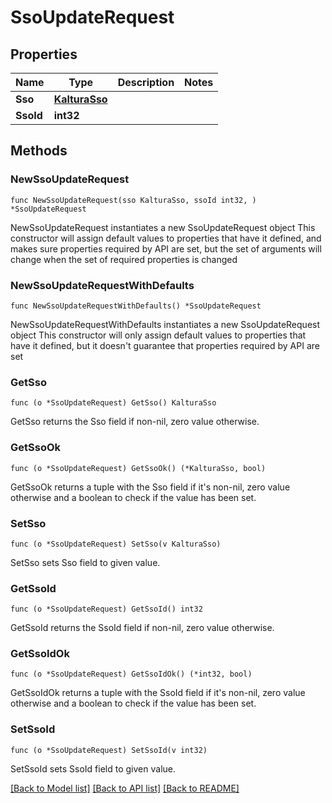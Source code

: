 # SsoUpdateRequest

## Properties

Name | Type | Description | Notes
------------ | ------------- | ------------- | -------------
**Sso** | [**KalturaSso**](KalturaSso.md) |  | 
**SsoId** | **int32** |  | 

## Methods

### NewSsoUpdateRequest

`func NewSsoUpdateRequest(sso KalturaSso, ssoId int32, ) *SsoUpdateRequest`

NewSsoUpdateRequest instantiates a new SsoUpdateRequest object
This constructor will assign default values to properties that have it defined,
and makes sure properties required by API are set, but the set of arguments
will change when the set of required properties is changed

### NewSsoUpdateRequestWithDefaults

`func NewSsoUpdateRequestWithDefaults() *SsoUpdateRequest`

NewSsoUpdateRequestWithDefaults instantiates a new SsoUpdateRequest object
This constructor will only assign default values to properties that have it defined,
but it doesn't guarantee that properties required by API are set

### GetSso

`func (o *SsoUpdateRequest) GetSso() KalturaSso`

GetSso returns the Sso field if non-nil, zero value otherwise.

### GetSsoOk

`func (o *SsoUpdateRequest) GetSsoOk() (*KalturaSso, bool)`

GetSsoOk returns a tuple with the Sso field if it's non-nil, zero value otherwise
and a boolean to check if the value has been set.

### SetSso

`func (o *SsoUpdateRequest) SetSso(v KalturaSso)`

SetSso sets Sso field to given value.


### GetSsoId

`func (o *SsoUpdateRequest) GetSsoId() int32`

GetSsoId returns the SsoId field if non-nil, zero value otherwise.

### GetSsoIdOk

`func (o *SsoUpdateRequest) GetSsoIdOk() (*int32, bool)`

GetSsoIdOk returns a tuple with the SsoId field if it's non-nil, zero value otherwise
and a boolean to check if the value has been set.

### SetSsoId

`func (o *SsoUpdateRequest) SetSsoId(v int32)`

SetSsoId sets SsoId field to given value.



[[Back to Model list]](../README.md#documentation-for-models) [[Back to API list]](../README.md#documentation-for-api-endpoints) [[Back to README]](../README.md)


